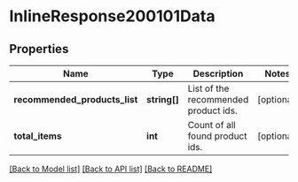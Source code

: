 # InlineResponse200101Data

## Properties
Name | Type | Description | Notes
------------ | ------------- | ------------- | -------------
**recommended_products_list** | **string[]** | List of the recommended product ids. | [optional] 
**total_items** | **int** | Count of all found product ids. | [optional] 

[[Back to Model list]](../../README.md#documentation-for-models) [[Back to API list]](../../README.md#documentation-for-api-endpoints) [[Back to README]](../../README.md)

